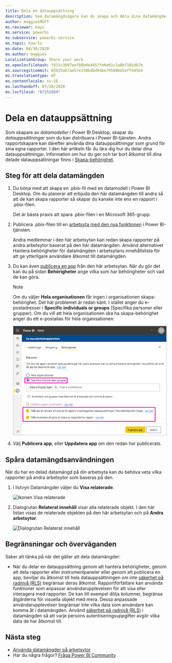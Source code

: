 ```yaml
---
title: Dela en datauppsättning
description: Som datamängdsägare kan du skapa och dela dina datamängder så att andra kan använda dem. Läs hur du delar dem.
author: maggiesMSFT
ms.reviewer: kayu
ms.service: powerbi
ms.subservice: powerbi-service
ms.topic: how-to
ms.date: 04/30/2020
ms.author: maggies
LocalizationGroup: Share your work
ms.openlocfilehash: fd31c3b97eef80b0e4457fe6e61c1a8bf101db7b
ms.sourcegitcommit: 65025ab7ae57e338bdbd94be795886e5affd45b4
ms.translationtype: HT
ms.contentlocale: sv-SE
ms.lasthandoff: 07/28/2020
ms.locfileid: "87252669"
---
```

# <a name="share-a-dataset"></a>Dela en datauppsättning

Som skapare av *datamodeller* i Power BI Desktop, skapar du *datauppsättningar* som du kan distribuera i Power BI-tjänsten. Andra rapportskapare kan därefter använda dina datauppsättningar som grund för sina egna rapporter. I den här artikeln får du lära dig hur du delar dina datauppsättningar. Information om hur du ger och tar bort åtkomst till dina delade datauppsättningar finns i [Skapa-behörighet](service-datasets-build-permissions.md).

## <a name="steps-to-sharing-your-dataset"></a>Steg för att dela datamängden

1. Du börja med att skapa en .pbix-fil med en datamodell i Power BI Desktop. Om du planerar att erbjuda den här datamängden till andra så att de kan skapa rapporter så skapar du kanske inte ens en rapport i .pbix-filen.

    Det är bästa praxis att spara .pbix-filen i en Microsoft 365-grupp.

1. Publicera .pbix-filen till en [arbetsyta med den nya funktionen](../collaborate-share/service-create-the-new-workspaces.md) i Power BI-tjänsten.
    
    Andra medlemmar i den här arbetsytan kan redan skapa rapporter på andra arbetsytor baserat på den här datamängden. Använd alternativet Hantera behörigheter för datamängden i arbetsytans innehållslista för att ge ytterligare användare åtkomst till datamängden. 

1. Du kan även [publicera en app](../collaborate-share/service-create-distribute-apps.md) från den här arbetsytan. När du gör det kan du på sidan **Behörigheter** ange vilka som har behörigheter och vad de kan göra.

    > [!NOTE]
    > Om du väljer **Hela organisationen** får ingen i organisationen skapa-behörighet. Det här problemet är redan känt. I stället anger du e-postadresser i **Specific individuals or groups** (Specifika personer eller grupper).  Om du vill att hela organisationen ska ha skapa-behörighet anger du ett e-postalias för hela organisationen.

    ![Ange appbehörigheter](media/service-datasets-build-permissions/power-bi-dataset-app-permission-new-look.png)

1. Välj **Publicera app**, eller **Uppdatera app** om den redan har publicerats.

## <a name="track-your-dataset-usage"></a>Spåra datamängdsanvändningen

När du har en delad datamängd på din arbetsyta kan du behöva veta vilka rapporter på andra arbetsytor som baseras på den.

1. I listvyn Datamängder väljer du **Visa relaterade**.

    ![Ikonen Visa relaterade](media/service-datasets-build-permissions/power-bi-dataset-view-related-to-dataset.png)

1. Dialogrutan **Relaterat innehåll** visar alla relaterade objekt. I den här listan visas de relaterade objekten på den här arbetsytan och på **Andra arbetsytor**.
 
    ![Dialogrutan Relaterat innehåll](media/service-datasets-build-permissions/power-bi-dataset-related-workspaces.png)

## <a name="limitations-and-considerations"></a>Begränsningar och överväganden
Saker att tänka på när det gäller att dela datamängder:

* När du delar en datauppsättning genom att hantera behörigheter, genom att dela rapporter eller instrumentpaneler eller genom att publicera en app, beviljar du åtkomst till hela datauppsättningen om inte [säkerhet på radnivå (RLS)](../admin/service-admin-rls.md) begränsar deras åtkomst. Rapportförfattare kan använda funktioner som anpassar användarupplevelsen för att visa eller interagera med rapporter. De kan till exempel dölja kolumner, begränsa åtgärderna för visuella objekt med mera. Dessa anpassade användarupplevelser begränsar inte vilka data som användare kan komma åt i datamängden. Använd [säkerhet på radnivå (RLS)](../admin/service-admin-rls.md) i datamängden så att varje persons autentiseringsuppgifter avgör vilka data de har åtkomst till.

## <a name="next-steps"></a>Nästa steg

- [Använda datamängder på arbetsytor](service-datasets-across-workspaces.md)
- Har du några frågor? [Fråga Power BI Community](https://community.powerbi.com/)
